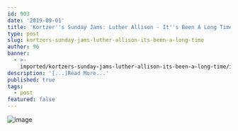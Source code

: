 ```yaml
---
id: 903
date: '2019-09-01'
title: 'Kortzer''s Sunday Jams: Luther Allison - It''s Been A Long Time - Loose Lips'
type: post
slug: kortzers-sunday-jams-luther-allison-its-been-a-long-time
author: 96
banner:
  - >-
    imported/kortzers-sunday-jams-luther-allison-its-been-a-long-time/image903.jpeg
description: '[...]Read More...'
published: true
tags:
  - post
featured: false
---
```

![image](../imported/kortzers-sunday-jams-luther-allison-its-been-a-long-time/image903.jpeg)